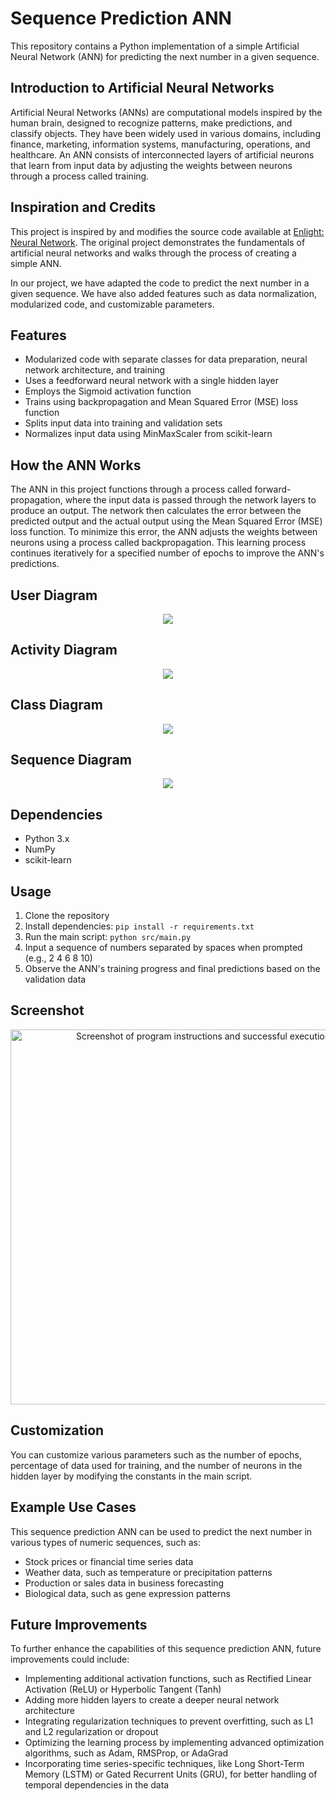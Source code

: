 # Sequence Prediction ANN

This repository contains a Python implementation of a simple Artificial Neural Network (ANN) for predicting the next number in a given sequence.

## Introduction to Artificial Neural Networks

Artificial Neural Networks (ANNs) are computational models inspired by the human brain, designed to recognize patterns, make predictions, and classify objects. They have been widely used in various domains, including finance, marketing, information systems, manufacturing, operations, and healthcare. An ANN consists of interconnected layers of artificial neurons that learn from input data by adjusting the weights between neurons through a process called training.

## Inspiration and Credits

This project is inspired by and modifies the source code available at [Enlight: Neural Network](https://enlight.nyc/projects/neural-network). The original project demonstrates the fundamentals of artificial neural networks and walks through the process of creating a simple ANN.

In our project, we have adapted the code to predict the next number in a given sequence. We have also added features such as data normalization, modularized code, and customizable parameters.

## Features

- Modularized code with separate classes for data preparation, neural network architecture, and training
- Uses a feedforward neural network with a single hidden layer
- Employs the Sigmoid activation function
- Trains using backpropagation and Mean Squared Error (MSE) loss function
- Splits input data into training and validation sets
- Normalizes input data using MinMaxScaler from scikit-learn

## How the ANN Works

The ANN in this project functions through a process called forward-propagation, where the input data is passed through the network layers to produce an output. The network then calculates the error between the predicted output and the actual output using the Mean Squared Error (MSE) loss function. To minimize this error, the ANN adjusts the weights between neurons using a process called backpropagation. This learning process continues iteratively for a specified number of epochs to improve the ANN's predictions.

## User Diagram

<p align="center">
  <img src="uml/output/user/user.png">
</p>

## Activity Diagram

<p align="center">
  <img src="uml/output/activity/activity.png">
</p>

## Class Diagram

<p align="center">
  <img src="uml/output/class/class.png">
</p>

## Sequence Diagram

<p align="center">
  <img src="uml/output/sequence/sequence.png">
</p>

## Dependencies

- Python 3.x
- NumPy
- scikit-learn

## Usage

1. Clone the repository
2. Install dependencies: `pip install -r requirements.txt`
3. Run the main script: `python src/main.py`
4. Input a sequence of numbers separated by spaces when prompted (e.g., 2 4 6 8 10)
5. Observe the ANN's training progress and final predictions based on the validation data

## Screenshot

<p align="center">
  <img src="images/sequence-ann.png" alt="Screenshot of program instructions and successful execution" width="600">
</p>

## Customization

You can customize various parameters such as the number of epochs, percentage of data used for training, and the number of neurons in the hidden layer by modifying the constants in the main script.

## Example Use Cases

This sequence prediction ANN can be used to predict the next number in various types of numeric sequences, such as:

- Stock prices or financial time series data
- Weather data, such as temperature or precipitation patterns
- Production or sales data in business forecasting
- Biological data, such as gene expression patterns

## Future Improvements

To further enhance the capabilities of this sequence prediction ANN, future improvements could include:

- Implementing additional activation functions, such as Rectified Linear Activation (ReLU) or Hyperbolic Tangent (Tanh)
- Adding more hidden layers to create a deeper neural network architecture
- Integrating regularization techniques to prevent overfitting, such as L1 and L2 regularization or dropout
- Optimizing the learning process by implementing advanced optimization algorithms, such as Adam, RMSProp, or AdaGrad
- Incorporating time series-specific techniques, like Long Short-Term Memory (LSTM) or Gated Recurrent Units (GRU), for better handling of temporal dependencies in the data
